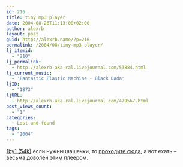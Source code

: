 ```yaml
---
id: 216
title: tiny mp3 player
date: 2004-08-26T11:13:00+02:00
author: alexrb
layout: post
guid: http://alexrb.name/?p=216
permalink: /2004/08/tiny-mp3-player/
lj_itemid:
  - "210"
lj_permalink:
  - http://alexrb-aka-ral.livejournal.com/53884.html
lj_current_music:
  - 'Fantastic Plastic Machine - Black Dada'
ljID:
  - "1873"
ljURL:
  - http://alexrb-aka-ral.livejournal.com/479567.html
post_views_count:
  - "1"
categories:
  - Lost-and-found
tags:
  - "2004"
---
```

[1by1 (54k)](http://www.rz.uni-frankfurt.de/~pesch/#1by1) если нужны шашечки, то [проходите сюда](http://winamp.com), а вот ехать &#8211; весьма доволен этим плеером.